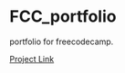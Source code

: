# FCC_portfolio
portfolio for freecodecamp.

[Project Link](https://shubham-bawalekar.github.io/FCC_portfolio//)
